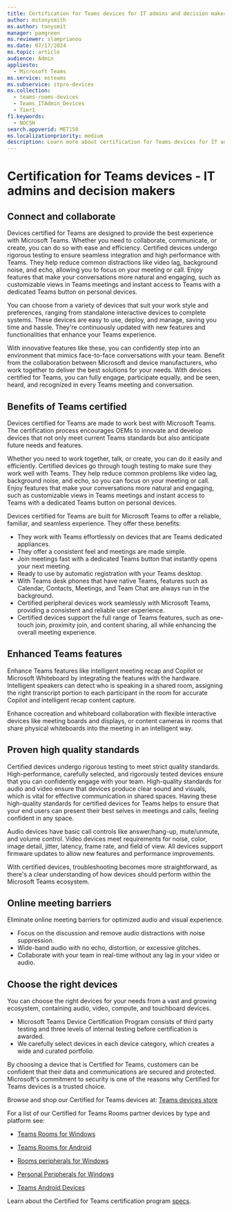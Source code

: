 ```yaml
---
title: Certification for Teams devices for IT admins and decision makers
author: mstonysmith
ms.author: tonysmit
manager: pamgreen
ms.reviewer: slamprianou
ms.date: 07/17/2024
ms.topic: article
audience: Admin
appliesto: 
  - Microsoft Teams
ms.service: msteams
ms.subservice: itpro-devices
ms.collection: 
  - teams-rooms-devices
  - Teams_ITAdmin_Devices
  - Tier1
f1.keywords: 
  - NOCSH
search.appverid: MET150
ms.localizationpriority: medium
description: Learn more about certification for Teams devices for IT admins and decision makers.
---
```

# Certification for Teams devices - IT admins and decision makers

## Connect and collaborate

Devices certified for Teams are designed to provide the best experience with Microsoft Teams. Whether you need to collaborate, communicate, or create, you can do so with ease and efficiency. Certified devices undergo rigorous testing to ensure seamless integration and high performance with Teams. They help reduce common distractions like video lag, background noise, and echo, allowing you to focus on your meeting or call. Enjoy features that make your conversations more natural and engaging, such as customizable views in Teams meetings and instant access to Teams with a dedicated Teams button on personal devices.

You can choose from a variety of devices that suit your work style and preferences, ranging from standalone interactive devices to complete systems. These devices are easy to use, deploy, and manage, saving you time and hassle. They're continuously updated with new features and functionalities that enhance your Teams experience.

With innovative features like these, you can confidently step into an environment that mimics face-to-face conversations with your team. Benefit from the collaboration between Microsoft and device manufacturers, who work together to deliver the best solutions for your needs. With devices certified for Teams, you can fully engage, participate equally, and be seen, heard, and recognized in every Teams meeting and conversation.

## Benefits of Teams certified

Devices certified for Teams are made to work best with Microsoft Teams. The certification process encourages OEMs to innovate and develop devices that not only meet current Teams standards but also anticipate future needs and features.

Whether you need to work together, talk, or create, you can do it easily and efficiently. Certified devices go through tough testing to make sure they work well with Teams. They help reduce common problems like video lag, background noise, and echo, so you can focus on your meeting or call. Enjoy features that make your conversations more natural and engaging, such as customizable views in Teams meetings and instant access to Teams with a dedicated Teams button on personal devices.

 Devices certified for Teams are built for Microsoft Teams to offer a reliable, familiar, and seamless experience. They offer these benefits:

- They work with Teams effortlessly on devices that are Teams dedicated appliances.
- They offer a consistent feel and meetings are made simple.
- Join meetings fast with a dedicated Teams button that instantly opens your next meeting.
- Ready to use by automatic registration with your Teams desktop.
- With Teams desk phones that have native Teams, features such as Calendar, Contacts, Meetings, and Team Chat are always run in the background.
- Certified peripheral devices work seamlessly with Microsoft Teams, providing a consistent and reliable user experience.
- Certified devices support the full range of Teams features, such as one-touch join, proximity join, and content sharing, all while enhancing the overall meeting experience.

## Enhanced Teams features

Enhance Teams features like intelligent meeting recap and Copilot or Microsoft Whiteboard by integrating the features with the hardware. Intelligent speakers can detect who is speaking in a shared room, assigning the right transcript portion to each participant in the room for accurate Copilot and intelligent recap content capture.

Enhance cocreation and whiteboard collaboration with flexible interactive devices like meeting boards and displays, or content cameras in rooms that share physical whiteboards into the meeting in an intelligent way.

## Proven high quality standards

Certified devices undergo rigorous testing to meet strict quality standards. High-performance, carefully selected, and rigorously tested devices ensure that you can confidently engage with your team. High-quality standards for audio and video ensure that devices produce clear sound and visuals, which is vital for effective communication in shared spaces. Having these high-quality standards for certified devices for Teams helps to ensure that your end users can present their best selves in meetings and calls, feeling confident in any space.

Audio devices have basic call controls like answer/hang-up, mute/unmute, and volume control. Video devices meet requirements for noise, color, image detail, jitter, latency, frame rate, and field of view. All devices support firmware updates to allow new features and performance improvements.

With certified devices, troubleshooting becomes more straightforward, as there's a clear understanding of how devices should perform within the Microsoft Teams ecosystem.

## Online meeting barriers

Eliminate online meeting barriers for optimized audio and visual experience.

- Focus on the discussion and remove audio distractions with noise suppression.
- Wide-band audio with no echo, distortion, or excessive glitches.
- Collaborate with your team in real-time without any lag in your video or audio.

## Choose the right devices

You can choose the right devices for your needs from a vast and growing ecosystem, containing audio, video, compute, and touchboard devices.

- Microsoft Teams Device Certification Program consists of third party testing and three levels of internal testing before certification is awarded.
- We carefully select devices in each device category, which creates a wide and curated portfolio.

By choosing a device that is Certified for Teams, customers can be confident that their data and communications are secured and protected. Microsoft's commitment to security is one of the reasons why Certified for Teams devices is a trusted choice.

Browse and shop our Certified for Teams devices at: [Teams devices store](https://www.microsoft.com/microsoft-teams/across-devices)

For a list of our Certified for Teams Rooms partner devices by type and platform see:

- [Teams Rooms for Windows](/microsoftteams/rooms/certified-hardware?tabs=Windows)

- [Teams Rooms for Android](/microsoftteams/rooms/certified-hardware?tabs=Android)

- [Rooms peripherals for Windows](/microsoftteams/rooms/certified-hardware?tabs=Devices)

- [Personal Peripherals for Windows](/microsoftteams/devices/usb-devices)
- [Teams Android Devices](/microsoftteams/devices/teams-ip-phones)

Learn about the Certified for Teams certification program [specs](/SkypeForBusiness/certification/test-spec).